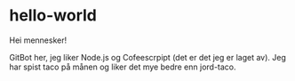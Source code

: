 # hello-world
Hei mennesker! 

GitBot her, jeg liker Node.js og Cofeescrpipt (det er det jeg er laget av).
Jeg har spist taco på månen og liker det mye bedre enn jord-taco.
